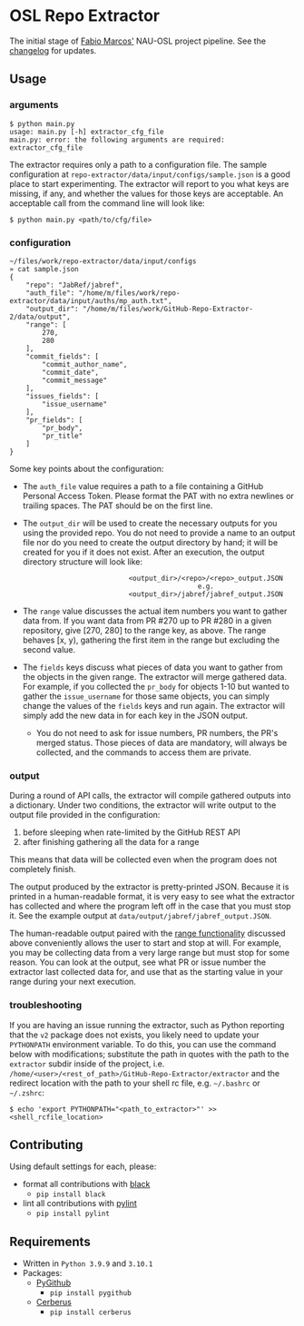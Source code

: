 # OSL Repo Extractor

The initial stage of [Fabio Marcos'](https://github.com/fabiojavamarcos) NAU-OSL project pipeline.
See the [changelog](./CHANGELOG.md) for updates.

## Usage

### arguments

```shell
$ python main.py
usage: main.py [-h] extractor_cfg_file
main.py: error: the following arguments are required: extractor_cfg_file
```

The extractor requires only a path to a configuration file. The sample configuration at
`repo-extractor/data/input/configs/sample.json` is a good place to start experimenting. The extractor will report to you
what keys are missing, if any, and whether the values for those keys are acceptable. An acceptable call from the command line
will look like:

```shell
$ python main.py <path/to/cfg/file>
```


### configuration

```shell
~/files/work/repo-extractor/data/input/configs
» cat sample.json
{
    "repo": "JabRef/jabref",
    "auth_file": "/home/m/files/work/repo-extractor/data/input/auths/mp_auth.txt",
    "output_dir": "/home/m/files/work/GitHub-Repo-Extractor-2/data/output",
    "range": [
        270,
        280
    ],
    "commit_fields": [
        "commit_author_name",
        "commit_date",
        "commit_message"
    ],
    "issues_fields": [
        "issue_username"
    ],
    "pr_fields": [
        "pr_body",
        "pr_title"
    ]
}
```

Some key points about the configuration:

- The `auth_file` value requires a path to a file containing a GitHub Personal Access Token. Please format the PAT with no
  extra newlines or trailing spaces. The PAT should be on the first line.

- The `output_dir` will be used to create the necessary outputs for you using the provided repo. You do not need to provide
  a name to an output file nor do you need to create the output directory by hand; it will be created for you if it does not
  exist.  After an execution, the output directory structure will look like:

                                <output_dir>/<repo>/<repo>_output.JSON
                                                 e.g.
                                <output_dir>/jabref/jabref_output.JSON

- <span id="range">The `range` value discusses the actual item numbers you want to gather data from. If you want data from
  PR #270 up to PR #280 in a given repository, give [270, 280] to the range key, as above. The range behaves [x, y),
  gathering the first item in the range but excluding the second value.</span>

- The `fields` keys discuss what pieces of data you want to gather from the objects in the given range. The extractor will
  merge gathered data. For example, if you collected the `pr_body` for objects 1-10 but wanted to gather the `issue_username`
  for those same objects, you can simply change the values of the `fields` keys and run again. The extractor will simply add
  the new data in for each key in the JSON output.
    - You do not need to ask for issue numbers, PR numbers, the PR's merged status. Those pieces of data are mandatory, will
      always be collected, and the commands to access them are private.


### output

During a round of API calls, the extractor will compile gathered outputs into a dictionary. Under two conditions, the
extractor will write output to the output file provided in the configuration:

1. before sleeping when rate-limited by the GitHub REST API
2. after finishing gathering all the data for a range

This means that data will be collected even when the program does not completely finish.

The output produced by the extractor is pretty-printed JSON. Because it is printed in a human-readable format, it is very
easy to see what the extractor has collected and where the program left off in the case that you must stop it.
See the example output at `data/output/jabref/jabref_output.JSON`.

The human-readable output paired with the [range functionality](#range) discussed above conveniently allows the user to
start and stop at will. For example, you may be collecting data from a very large range but must stop for some reason.
You can look at the output, see what PR or issue number the extractor last collected data for, and use that as the
starting value in your range during your next execution.


### troubleshooting

If you are having an issue running the extractor, such as Python reporting that the `v2` package does not exists, you likely
need to update your `PYTHONPATH` environment variable. To do this, you can use the command below with modifications;
substitute the path in quotes with the path to the `extractor` subdir inside of the project, i.e.
`/home/<user>/<rest_of_path>/GitHub-Repo-Extractor/extractor` and the redirect location with the path to your shell rc file,
e.g. `~/.bashrc` or `~/.zshrc`:

```shell
$ echo 'export PYTHONPATH="<path_to_extractor>"' >> <shell_rcfile_location>
```


## Contributing
Using default settings for each, please:
- format all contributions with [black](https://pypi.org/project/black/)
    - `pip install black`
- lint all contributions with [pylint](https://pypi.org/project/pylint/)
    - `pip install pylint`


## Requirements
- Written in `Python 3.9.9` and `3.10.1`
- Packages:
    - [PyGithub](https://pygithub.readthedocs.io/en/latest/introduction.html)
        - `pip install pygithub`
    - [Cerberus](https://pygithub.readthedocs.io/en/latest/introduction.html)
        - `pip install cerberus`
